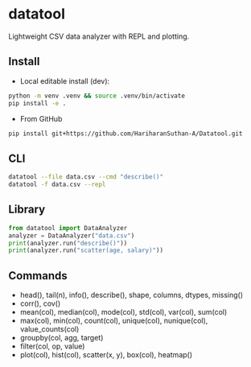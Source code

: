 # datatool

Lightweight CSV data analyzer with REPL and plotting.

## Install

- Local editable install (dev):
```bash
python -m venv .venv && source .venv/bin/activate
pip install -e .
```

- From GitHub
```bash
pip install git+https://github.com/HariharanSuthan-A/Datatool.git
```

## CLI
```bash
datatool --file data.csv --cmd "describe()"
datatool -f data.csv --repl
```

## Library
```python
from datatool import DataAnalyzer
analyzer = DataAnalyzer("data.csv")
print(analyzer.run("describe()"))
print(analyzer.run("scatter(age, salary)"))
```

## Commands
- head(), tail(n), info(), describe(), shape, columns, dtypes, missing()
- corr(), cov()
- mean(col), median(col), mode(col), std(col), var(col), sum(col)
- max(col), min(col), count(col), unique(col), nunique(col), value_counts(col)
- groupby(col, agg, target)
- filter(col, op, value)
- plot(col), hist(col), scatter(x, y), box(col), heatmap()
